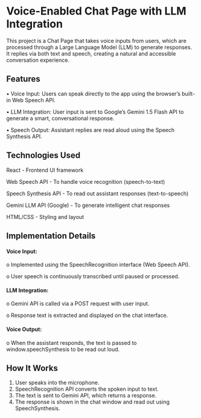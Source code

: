 # Voice-Enabled Chat Page with LLM Integration

This project is a Chat Page that takes voice inputs from users, which are processed through a Large Language Model (LLM) to generate responses. 
It replies via both text and speech, creating a natural and accessible conversation experience.


## Features

•	Voice Input: Users can speak directly to the app using the browser’s built-in Web Speech API.

•	LLM Integration: User input is sent to Google’s Gemini 1.5 Flash API to generate a smart, conversational response.

•	Speech Output: Assistant replies are read aloud using the Speech Synthesis API.

## Technologies Used
	
React	- Frontend UI framework

Web Speech API	- To handle voice recognition (speech-to-text)

Speech Synthesis API	- To read out assistant responses (text-to-speech)

Gemini LLM API (Google)	- To generate intelligent chat responses

HTML/CSS	- Styling and layout


## Implementation Details

#### Voice Input:

o	Implemented using the SpeechRecognition interface (Web Speech API).

o	User speech is continuously transcribed until paused or processed.


#### LLM Integration:

o	Gemini API is called via a POST request with user input.

o	Response text is extracted and displayed on the chat interface.


#### Voice Output:

o	When the assistant responds, the text is passed to window.speechSynthesis to be read out loud.


## How It Works

1.	User speaks into the microphone.
2.	SpeechRecognition API converts the spoken input to text.
3.	The text is sent to Gemini API, which returns a response.
4.	The response is shown in the chat window and read out using SpeechSynthesis.
